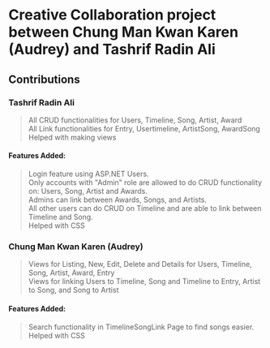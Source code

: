 # Creative Collaboration project between Chung Man Kwan Karen (Audrey) and Tashrif Radin Ali

## Contributions

### Tashrif Radin Ali

> All CRUD functionalities for Users, Timeline, Song, Artist, Award  
> All Link functionalities for Entry, Usertimeline, ArtistSong, AwardSong  
> Helped with making views

#### Features Added:

> Login feature using ASP.NET Users.  
> Only accounts with "Admin" role are allowed to do CRUD functionality on: Users, Song, Artist and Awards.  
> Admins can link between Awards, Songs, and Artists.  
> All other users can do CRUD on Timeline and are able to link between Timeline and Song.  
> Helped with CSS

### Chung Man Kwan Karen (Audrey)

> Views for Listing, New, Edit, Delete and Details for Users, Timeline, Song, Artist, Award, Entry  
> Views for linking Users to Timeline, Song and Timeline to Entry, Artist to Song, and Song to Artist

#### Features Added:

> Search functionality in TimelineSongLink Page to find songs easier.  
> Helped with CSS
